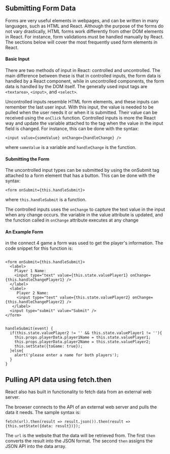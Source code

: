 ## Submitting Form Data
Forms are very useful elements in webpages, and can be written in many languages, such as HTML and React. Although the purpose of the forms do not vary drastically, HTML forms work differently from other DOM elements in React. For instance, form validations must be handled manually by React. The sections below will cover the most frequently used form elements in React.

#### Basic Input
There are two methods of input in React: controlled and uncontrolled. The main difference between these is that in controlled inputs, the form data is handled by a React component, while in uncontrolled components, the form data is handled by the DOM itself. The generally used input tags are `<textarea>`, `<input>`, and `<select>`.

Uncontrolled inputs resemble HTML form elements, and these inputs can remember the last user input. With this input, the value is needed to be pulled when the user needs it or when it is submitted. Their value can be received using the `onClick` function. Controlled inputs is more the React way and update the variable attached to the tag when the value in the input field is changed. For instance, this can be done with the syntax:

`<input value={someValue} onChange={handleChange} />`

where `someValue` is a variable and `handleChange` is the function.

#### Submitting the Form
The uncontrolled input types can be submitted by using the onSubmit tag attached to a form element that has a button. This can be done with the syntax:

`<form onSubmit={this.handleSubmit}>`

where `this.handleSubmit` is a function.

The controlled inputs uses the `onChange` to capture the text value in the input when any change occurs. the variable in the value attribute is updated, and the function called in `onChange` attribute executes at any change

#### An Example Form

in the connect 4 game a form was used to get the player's information. The code snippet for this function is:

~~~

<form onSubmit={this.handleSubmit}>
  <label>
    Player 1 Name:    
    <input type="text" value={this.state.valuePlayer1} onChange={this.handleChangePlayer1} />
  </label>
  <label>
     Player 2 Name:
     <input type="text" value={this.state.valuePlayer2} onChange={this.handleChangePlayer2} />
   </label>
  <input type="submit" value="Submit" />
</form>


handleSubmit(event) {
  if(this.state.valuePlayer2 != '' && this.state.valuePlayer1 != ''){
    this.props.playerData.player1Name = this.state.valuePlayer1;
    this.props.playerData.player2Name = this.state.valuePlayer2;
    this.setState({toGame: true});
  }else{
    alert('please enter a name for both players');
  }
}

~~~

## Pulling API data using fetch.then
React also has built in functionality to fetch data from an external web server.

The browser connects to the API of an external web server and pulls the data it needs. The sample syntax is:

`fetch(url).then(result => result.json()).then(result => {this.setState({data: result})});`

The `url` is the website that the data will be retrieved from. The first `then` converts the result into the JSON format. The second `then` assigns the JSON API into the data array.  
